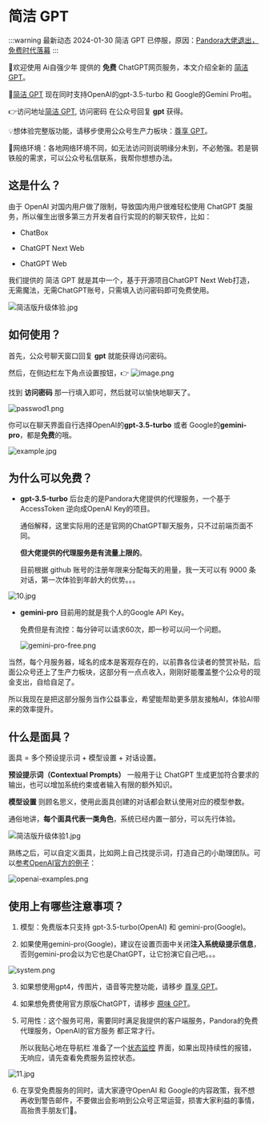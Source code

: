 # 简洁 GPT

:::warning 最新动态 2024-01-30
简洁 GPT 已停服，原因：[Pandora大佬退出，免费时代落幕](/essay/Pandora-quit.md)
:::

🎉欢迎使用 Ai自强少年 提供的 **免费** ChatGPT网页服务，本文介绍全新的 [简洁GPT](https://simple.hugai.top)。

🎉[简洁 GPT](https://simple.hugai.top) 现在同时支持OpenAI的gpt-3.5-turbo 和 Google的Gemini Pro啦。

👉访问地址[简洁 GPT](https://simple.hugai.top), 访问密码 在公众号回复 **gpt** 获得。

💡想体验完整版功能，请移步使用公众号生产力板块：[尊享 GPT](/productivity/next.md)。

🚦网络环境：各地网络环境不同，如无法访问则说明缘分未到，不必勉强。若是钢铁般的需求，可以公众号私信联系，我帮你想想办法。

## 这是什么？

由于 OpenAI 对国内用户做了限制，导致国内用户很难轻松使用 ChatGPT 类服务，所以催生出很多第三方开发者自行实现的的聊天软件，比如：

- ChatBox

- ChatGPT Next Web

- ChatGPT Web

我们提供的 简洁 GPT 就是其中一个，基于开源项目ChatGPT Next Web打造，无需魔法，无需ChatGPT账号，只需填入访问密码即可免费使用。

![简洁版升级体验.jpg](simple/简洁版升级体验.jpg)

## 如何使用？

首先，公众号聊天窗口回复 **gpt** 就能获得访问密码。

然后，在侧边栏左下角点设置按钮，👉 ![image.png](simple/image.png)

找到 **访问密码** 那一行填入即可，然后就可以愉快地聊天了。

![passwod1.png](simple/passwod1.png)

你可以在聊天界面自行选择OpenAI的**gpt-3.5-turbo** 或者 Google的**gemini-pro**，都是**免费**的哦。

![example.jpg](simple/example.jpg)

## 为什么可以免费？

- **gpt-3.5-turbo** 后台走的是Pandora大佬提供的代理服务，一个基于AccessToken 逆向成OpenAI Key的项目。

    通俗解释，这里实际用的还是官网的ChatGPT聊天服务，只不过前端页面不同。

    **但大佬提供的代理服务是有流量上限的**。

    目前根据 github 账号的注册年限来分配每天的用量，我一天可以有 9000 条对话，第一次体验到年龄大的优势。。。

![10.jpg](simple/10.jpg)


- **gemini-pro** 目前用的就是我个人的Google API Key。

    免费但是有流控：每分钟可以请求60次，即一秒可以问一个问题。

    ![gemini-pro-free.png](simple/gemini-pro-free.png)

当然，每个月服务器，域名的成本是客观存在的，以前靠各位读者的赞赏补贴，后面公众号还上了生产力板块，这部分有一点点收入，刚刚好能覆盖整个公众号的现金支出，自给自足了。

所以我现在是把这部分服务当作公益事业，希望能帮助更多朋友接触AI，体验AI带来的效率提升。

## 什么是面具？

面具 = 多个预设提示词 + 模型设置 + 对话设置。

**预设提示词（Contextual Prompts）** 一般用于让 ChatGPT 生成更加符合要求的输出，也可以增加系统约束或者输入有限的额外知识。

**模型设置** 则顾名思义，使用此面具创建的对话都会默认使用对应的模型参数。

通俗地讲，**每个面具代表一类角色**，系统已经内置一部分，可以先行体验。

![简洁版升级体验1.jpg](simple/简洁版升级体验1.jpg)



熟练之后，可以自定义面具，比如网上自己找提示词，打造自己的小助理团队。可以[参考OpenAI官方的例子](https://platform.openai.com/examples)：

![openai-examples.png](simple/openai-examples.png)

## 使用上有哪些注意事项？

1. 模型：免费版本只支持 gpt-3.5-turbo(OpenAI) 和 gemini-pro(Google)。

2. 如果使用gemini-pro(Google)，建议在设置页面中关闭**注入系统级提示信息**，否则gemini-pro会以为它也是ChatGPT，让它扮演它自己吧。。。

![system.png](simple/system.png)

3. 如果想使用gpt4，传图片，语音等完整功能，请移步 [尊享 GPT](https://next.hugai.top)。

4. 如果想免费使用官方原版ChatGPT，请移步 [原味 GPT](https://pandora.hugai.top)。

5. 可用性：这个服务可用，需要同时满足我提供的客户端服务，Pandora的免费代理服务，OpenAI的官方服务 都正常才行。

    所以我贴心地在导航栏 准备了一个[状态监控](https://status.hugai.top) 界面，如果出现持续性的报错，无响应，请先查看免费服务监控状态。


![11.jpg](simple/11.jpg)

6. 在享受免费服务的同时，请大家遵守OpenAI 和 Google的内容政策，我不想再收到警告邮件，不要做出会影响到公众号正常运营，损害大家利益的事情，高抬贵手朋友们🤷。

